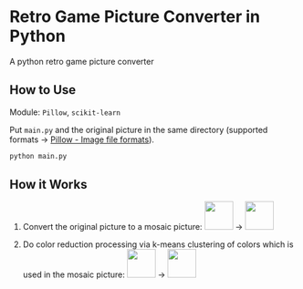 # Retro Game Picture Converter in Python

A python retro game picture converter

## How to Use

Module: `Pillow`, `scikit-learn`

Put `main.py` and the original picture in the same directory (supported formats -> [Pillow - Image file formats](https://pillow.readthedocs.io/en/latest/handbook/image-file-formats.html)).

```bash
python main.py
```

##  How it Works

1. Convert the original picture to a mosaic picture:
<img src = "https://github.com/snaka0213/dot_converter/blob/images/before.png" width = "50x50"> -> <img src = "https://github.com/snaka0213/dot_converter/blob/images/mosaic.png" width = "50x50">

2. Do color reduction processing via k-means clustering of colors which is used in the mosaic picture:
<img src = "https://github.com/snaka0213/dot_converter/blob/images/mosaic.png" width = "50x50"> -> <img src = "https://github.com/snaka0213/dot_converter/blob/images/after.png" width = "50x50">
